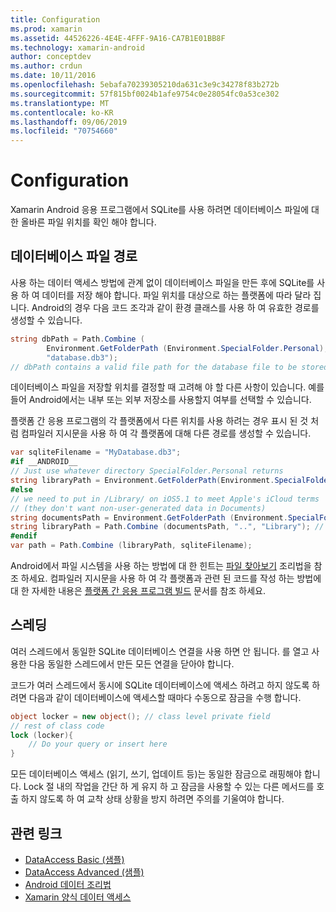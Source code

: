```yaml
---
title: Configuration
ms.prod: xamarin
ms.assetid: 44526226-4E4E-4FFF-9A16-CA7B1E01BB8F
ms.technology: xamarin-android
author: conceptdev
ms.author: crdun
ms.date: 10/11/2016
ms.openlocfilehash: 5ebafa70239305210da631c3e9c34278f83b272b
ms.sourcegitcommit: 57f815bf0024b1afe9754c0e28054fc0a53ce302
ms.translationtype: MT
ms.contentlocale: ko-KR
ms.lasthandoff: 09/06/2019
ms.locfileid: "70754660"
---
```

# <a name="configuration"></a>Configuration

Xamarin Android 응용 프로그램에서 SQLite를 사용 하려면 데이터베이스 파일에 대 한 올바른 파일 위치를 확인 해야 합니다.

## <a name="database-file-path"></a>데이터베이스 파일 경로

사용 하는 데이터 액세스 방법에 관계 없이 데이터베이스 파일을 만든 후에 SQLite를 사용 하 여 데이터를 저장 해야 합니다. 파일 위치를 대상으로 하는 플랫폼에 따라 달라 집니다. Android의 경우 다음 코드 조각과 같이 환경 클래스를 사용 하 여 유효한 경로를 생성할 수 있습니다.

```csharp
string dbPath = Path.Combine (
        Environment.GetFolderPath (Environment.SpecialFolder.Personal),
        "database.db3");
// dbPath contains a valid file path for the database file to be stored
```

데이터베이스 파일을 저장할 위치를 결정할 때 고려해 야 할 다른 사항이 있습니다. 예를 들어 Android에서는 내부 또는 외부 저장소를 사용할지 여부를 선택할 수 있습니다.

플랫폼 간 응용 프로그램의 각 플랫폼에서 다른 위치를 사용 하려는 경우 표시 된 것 처럼 컴파일러 지시문을 사용 하 여 각 플랫폼에 대해 다른 경로를 생성할 수 있습니다.

```csharp
var sqliteFilename = "MyDatabase.db3";
#if __ANDROID__
// Just use whatever directory SpecialFolder.Personal returns
string libraryPath = Environment.GetFolderPath(Environment.SpecialFolder.Personal); ;
#else
// we need to put in /Library/ on iOS5.1 to meet Apple's iCloud terms
// (they don't want non-user-generated data in Documents)
string documentsPath = Environment.GetFolderPath (Environment.SpecialFolder.Personal); // Documents folder
string libraryPath = Path.Combine (documentsPath, "..", "Library"); // Library folder instead
#endif
var path = Path.Combine (libraryPath, sqliteFilename);
```

Android에서 파일 시스템을 사용 하는 방법에 대 한 힌트는 [파일 찾아보기](https://github.com/xamarin/recipes/tree/master/Recipes/android/data/files/browse_files) 조리법을 참조 하세요. 컴파일러 지시문을 사용 하 여 각 플랫폼과 관련 된 코드를 작성 하는 방법에 대 한 자세한 내용은 [플랫폼 간 응용 프로그램 빌드](~/cross-platform/app-fundamentals/building-cross-platform-applications/index.md) 문서를 참조 하세요.

## <a name="threading"></a>스레딩

여러 스레드에서 동일한 SQLite 데이터베이스 연결을 사용 하면 안 됩니다. 를 열고 사용한 다음 동일한 스레드에서 만든 모든 연결을 닫아야 합니다.

코드가 여러 스레드에서 동시에 SQLite 데이터베이스에 액세스 하려고 하지 않도록 하려면 다음과 같이 데이터베이스에 액세스할 때마다 수동으로 잠금을 수행 합니다.

```csharp
object locker = new object(); // class level private field
// rest of class code
lock (locker){
    // Do your query or insert here
}
```

모든 데이터베이스 액세스 (읽기, 쓰기, 업데이트 등)는 동일한 잠금으로 래핑해야 합니다. Lock 절 내의 작업을 간단 하 게 유지 하 고 잠금을 사용할 수 있는 다른 메서드를 호출 하지 않도록 하 여 교착 상태 상황을 방지 하려면 주의를 기울여야 합니다.

## <a name="related-links"></a>관련 링크

- [DataAccess Basic (샘플)](https://github.com/xamarin/mobile-samples/tree/master/DataAccess/Basic)
- [DataAccess Advanced (샘플)](https://github.com/xamarin/mobile-samples/tree/master/DataAccess/Advanced)
- [Android 데이터 조리법](https://github.com/xamarin/recipes/tree/master/Recipes/android/data)
- [Xamarin 양식 데이터 액세스](~/xamarin-forms/data-cloud/data/databases.md)
